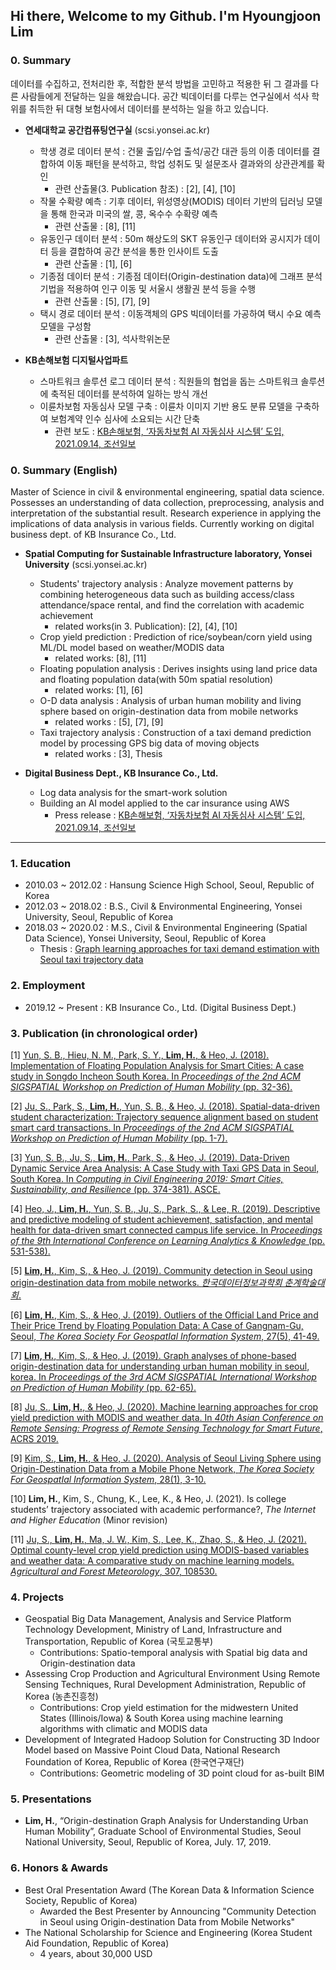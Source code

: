 ## Hi there, Welcome to my Github. I'm Hyoungjoon Lim

### 0. Summary
데이터를 수집하고, 전처리한 후, 적합한 분석 방법을 고민하고 적용한 뒤 그 결과를 다른 사람들에게 전달하는 일을 해왔습니다. 공간 빅데이터를 다루는 연구실에서 석사 학위를 취득한 뒤 대형 보험사에서 데이터를 분석하는 일을 하고 있습니다.

* **연세대학교 공간컴퓨팅연구실** (scsi.yonsei.ac.kr)
  - 학생 경로 데이터 분석 : 건물 출입/수업 출석/공간 대관 등의 이종 데이터를 결합하여 이동 패턴을 분석하고, 학업 성취도 및 설문조사 결과와의 상관관계를 확인
    - 관련 산출물(3. Publication 참조) :  [2], [4], [10]
  - 작물 수확량 예측 : 기후 데이터, 위성영상(MODIS) 데이터 기반의 딥러닝 모델을 통해 한국과 미국의 쌀, 콩, 옥수수 수확량 예측
    - 관련 산출물 : [8], [11]
  - 유동인구 데이터 분석 : 50m 해상도의 SKT 유동인구 데이터와 공시지가 데이터 등을 결합하여 공간 분석을 통한 인사이트 도출
    - 관련 산출물 : [1], [6]  
  - 기종점 데이터 분석 : 기종점 데이터(Origin-destination data)에 그래프 분석 기법을 적용하여 인구 이동 및 서울시 생활권 분석 등을 수행
    - 관련 산출물 : [5], [7], [9]
  - 택시 경로 데이터 분석 : 이동객체의 GPS 빅데이터를 가공하여 택시 수요 예측 모델을 구성함  
    - 관련 산출물 : [3], 석사학위논문 
 
* **KB손해보험 디지털사업파트**
  - 스마트워크 솔루션 로그 데이터 분석 : 직원들의 협업을 돕는 스마트워크 솔루션에 축적된 데이터를 분석하여 일하는 방식 개선
  - 이륜차보험 자동심사 모델 구축 : 이륜차 이미지 기반 용도 분류 모델을 구축하여 보험계약 인수 심사에 소요되는 시간 단축 
    - 관련 보도 : [KB손해보험, ‘자동차보험 AI 자동심사 시스템’ 도입, 2021.09.14, 조선일보](https://biz.chosun.com/stock/finance/2021/09/14/SWNGDSIY7ZFCLI6CSJOXL2YQHM/) 

### 0. Summary (English)
Master of Science in civil & environmental engineering, spatial data science. Possesses an understanding of data collection, preprocessing, analysis and interpretation of the substantial result. Research experience in applying the implications of data analysis in various fields. Currently working on digital business dept. of KB Insurance Co., Ltd.  

* **Spatial Computing for Sustainable Infrastructure laboratory, Yonsei University** (scsi.yonsei.ac.kr)
  - Students' trajectory analysis : Analyze movement patterns by combining heterogeneous data such as building access/class attendance/space rental, and find the correlation with academic achievement
    - related works(in 3. Publication): [2], [4], [10]
  - Crop yield prediction : Prediction of rice/soybean/corn yield using ML/DL model based on weather/MODIS data
    - related works: [8], [11]
  - Floating population analysis : Derives insights using land price data and floating population data(with 50m spatial resolution)
    - related works: [1], [6]  
  - O-D data analysis : Analysis of urban human mobility and living sphere based on origin-destination data from mobile networks
    - related works : [5], [7], [9]
  - Taxi trajectory analysis : Construction of a taxi demand prediction model by processing GPS big data of moving objects 
    - related works : [3], Thesis 
 
* **Digital Business Dept., KB Insurance Co., Ltd.**
  - Log data analysis for the smart-work solution 
  - Building an AI model applied to the car insurance using AWS
    - Press release : [KB손해보험, ‘자동차보험 AI 자동심사 시스템’ 도입, 2021.09.14, 조선일보](https://biz.chosun.com/stock/finance/2021/09/14/SWNGDSIY7ZFCLI6CSJOXL2YQHM/) 


***

### 1. Education
* 2010.03 ~ 2012.02 : Hansung Science High School, Seoul, Republic of Korea
* 2012.03 ~ 2018.02 : B.S., Civil & Environmental Engineering, Yonsei University, Seoul, Republic of Korea
* 2018.03 ~ 2020.02 : M.S., Civil & Environmental Engineering (Spatial Data Science), Yonsei University, Seoul, Republic of Korea
  - Thesis : [Graph learning approaches for taxi demand estimation with Seoul taxi trajectory data](http://www.riss.kr/search/detail/DetailView.do?p_mat_type=be54d9b8bc7cdb09&control_no=a8f0178212fa9aedffe0bdc3ef48d419)

### 2. Employment
* 2019.12 ~ Present : KB Insurance Co., Ltd. (Digital Business Dept.)

### 3. Publication (in chronological order)
[1] [Yun, S. B., Hieu, N. M., Park, S. Y., **Lim, H.**, & Heo, J. (2018). Implementation of Floating Population Analysis for Smart Cities: A case study in Songdo Incheon South Korea. In *Proceedings of the 2nd ACM SIGSPATIAL Workshop on Prediction of Human Mobility* (pp. 32-36).](https://dl.acm.org/doi/abs/10.1145/3283590.3283595)

[2] [Ju, S., Park, S., **Lim, H.**, Yun, S. B., & Heo, J. (2018). Spatial-data-driven student characterization: Trajectory sequence alignment based on student smart card transactions. In *Proceedings of the 2nd ACM SIGSPATIAL Workshop on Prediction of Human Mobility* (pp. 1-7).](https://dl.acm.org/doi/abs/10.1145/3283590.3283591)

[3] [Yun, S. B., Ju, S., **Lim, H.**, Park, S., & Heo, J. (2019). Data-Driven Dynamic Service Area Analysis: A Case Study with Taxi GPS Data in Seoul, South Korea. In *Computing in Civil Engineering 2019: Smart Cities, Sustainability, and Resilience* (pp. 374-381). ASCE.](https://ascelibrary.org/doi/abs/10.1061/9780784482445.048)

[4] [Heo, J., **Lim, H.**, Yun, S. B., Ju, S., Park, S., & Lee, R. (2019). Descriptive and predictive modeling of student achievement, satisfaction, and mental health for data-driven smart connected campus life service. In *Proceedings of the 9th International Conference on Learning Analytics & Knowledge* (pp. 531-538).](https://dl.acm.org/doi/abs/10.1145/3303772.3303792)

[5] [**Lim, H.**, Kim, S., & Heo, J. (2019). Community detection in Seoul using origin-destination data from mobile networks. *한국데이터정보과학회 춘계학술대회*.](https://kdiss.or.kr/%ED%95%99%EC%88%A0%EB%8C%80%ED%9A%8C%EC%95%88%EB%82%B4/6959949)

[6] [**Lim, H.**, Kim, S., & Heo, J. (2019). Outliers of the Official Land Price and Their Price Trend by Floating Population Data: A Case of Gangnam-Gu, Seoul, *The Korea Society For GeospatIal Information System*, 27(5), 41-49.](https://www.kci.go.kr/kciportal/ci/sereArticleSearch/ciSereArtiView.kci?sereArticleSearchBean.artiId=ART002505506)

[7] [**Lim, H.**, Kim, S., & Heo, J. (2019). Graph analyses of phone-based origin-destination data for understanding urban human mobility in seoul, korea. In *Proceedings of the 3rd ACM SIGSPATIAL International Workshop on Prediction of Human Mobility* (pp. 62-65).](https://dl.acm.org/doi/abs/10.1145/3356995.3364539)

[8] [Ju, S., **Lim, H.**, & Heo, J. (2020). Machine learning approaches for crop yield prediction with MODIS and weather data. In *40th Asian Conference on Remote Sensing: Progress of Remote Sensing Technology for Smart Future*, ACRS 2019.](https://yonsei.pure.elsevier.com/en/publications/machine-learning-approaches-for-crop-yield-prediction-with-modis-)

[9] [Kim, S., **Lim, H.**, & Heo, J. (2020). Analysis of Seoul Living Sphere using Origin-Destination Data from a Mobile Phone Network, *The Korea Society For GeospatIal Information System*, 28(1), 3-10.](https://www.kci.go.kr/kciportal/ci/sereArticleSearch/ciSereArtiView.kci?sereArticleSearchBean.artiId=ART002571258)

[10] **Lim, H.**, Kim, S., Chung, K., Lee, K., & Heo, J. (2021).  Is college students’ trajectory associated with academic performance?, *The Internet and Higher Education* (Minor revision)

[11] [Ju, S., **Lim, H.**, Ma, J. W., Kim, S., Lee, K., Zhao, S., & Heo, J. (2021). Optimal county-level crop yield prediction using MODIS-based variables and weather data: A comparative study on machine learning models. *Agricultural and Forest Meteorology*, 307, 108530.](https://www.sciencedirect.com/science/article/abs/pii/S0168192321002148)

### 4. Projects
* Geospatial Big Data Management, Analysis and Service Platform Technology Development, Ministry of Land, Infrastructure and Transportation, Republic of Korea (국토교통부)
  * Contributions: Spatio-temporal analysis with Spatial big data and Origin-destination data
* Assessing Crop Production and Agricultural Environment Using Remote Sensing Techniques, Rural Development Administration, Republic of Korea (농촌진흥청)
  * Contributions: Crop yield estimation for the midwestern United States (Illinois/Iowa) & South Korea using machine   learning algorithms with climatic and MODIS data
* Development of Integrated Hadoop Solution for Constructing 3D Indoor Model based on Massive Point Cloud Data, National Research Foundation of Korea, Republic of Korea (한국연구재단)
  * Contributions: Geometric modeling of 3D point cloud for as-built BIM

### 5. Presentations
* **Lim, H.**, “Origin-destination Graph Analysis for Understanding Urban Human Mobility”, Graduate School of Environmental Studies, Seoul National University, Seoul, Republic of Korea, July. 17, 2019.

### 6. Honors & Awards
* Best Oral Presentation Award (The Korean Data & Information Science Society, Republic of Korea)
  - Awarded the Best Presenter by Announcing "Community Detection in Seoul using Origin-destination Data from Mobile Networks"
* The National Scholarship for Science and Engineering (Korea Student Aid Foundation, Republic of Korea)
  - 4 years, about 30,000 USD
